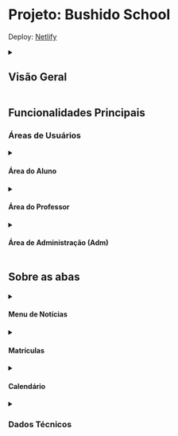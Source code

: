 # Projeto: Bushido School
Deploy: [Netlify](https://cndev.netlify.app/)
<details>
<summary>

## Visão Geral

</summary>

O Bushido School é uma plataforma educacional projetada para facilitar a comunicação e interação entre alunos, professores e administração de uma escola. A plataforma oferece funcionalidades específicas para cada tipo de usuário, incluindo áreas de login distintas e recursos dedicados para matrículas, eventos, calendário e mais.

Imagine a seguinte situação: você mora em uma região remota, como uma zona rural, e precisa contatar a escola para resolver questões importantes ou se manter atualizado sobre o progresso de seu filho. Porém, devido a condições climáticas adversas, como uma forte chuva, você não consegue comparecer pessoalmente, resultando em perda de tempo e desatualização.

Apesar de existirem aplicativos como o WhatsApp e o Google Sala de Aula, que facilitam a comunicação, realizar matrículas ou acompanhar o desenvolvimento dos alunos pode ser trabalhoso e não oferece um feedback rápido e prático sobre a entrega e recebimento de informações.

No Bushido School, oferecemos uma interface intuitiva e amigável, projetada para facilitar a navegação entre projetos, trabalhos e atividades dos alunos. Você pode enviar e receber documentos de forma segura, assinar boletins, fazer ou cancelar matrículas, entrar em contato com a secretaria da escola, se inscrever em eventos e projetos escolares, tudo isso sem sair de casa. As mensagens enviadas pela direção ficam salvas em seu perfil, permitindo que você as acesse a qualquer momento.

O Bushido School foi criado para simplificar o dia a dia dos pais de alunos, especialmente para aqueles com pouco tempo disponível ou que vivem em regiões remotas, garantindo acesso fácil e rápido a informações importantes sobre a vida escolar de seus filhos.
</details>

## Funcionalidades Principais


### Áreas de Usuários

<details>

<summary>

#### Área do Aluno
</summary>

Permite que os alunos acessem informações pessoais, notas, atividades, calendário escolar e eventos.
Recursos adicionais incluem acesso ao chat interativo com professores e administração, enviou de documentos, acesso e assinaturas de boletins e eventos.

</details>

<details>
<summary>

#### Área do Professor
</summary>
Oferece aos professores recursos para gerenciar notas, atividades e comunicações com os alunos.
Recursos adicionais incluem acesso ao chat interativo com alunos e administração, além do registro de notas no boletim virtual dos alunos.
</details>

<details>
<summary>

#### Área de Administração (Adm)
</summary>
Permite à administração gerenciar matrículas, eventos, notícias, calendário e usuários.
Recursos adicionais incluem registro de novos professores e alunos, acesso ao chat interativo e gerenciamento de informações gerais da escola.
</details>


## Sobre as abas

<details>
<summary>

#### Menu de Notícias
</summary>

- <b>Notícias</b>: Apresenta todas as notícias relevantes para a comunidade escolar. É necessário ter um perfil de adm para gerênciar as publicações.
- <b>Eventos</b>: Informa sobre os eventos atuais e futuros da escola. É necessário ter um perfil de adm para gerênciar as publicações.
- <b>Programações</b>: Apresenta uma lista de futuros eventos e atividades planejadas. É necessário ter um perfil de adm para gerênciar as publicações.
</details>

<details>
<summary>

#### Matrículas
</summary>

- <b>Matrícula</b>: Permite que novos alunos se matriculem na escola. É necessário ter um cadastro no site e estar logado para solicitar uma matrícula.
- <b>Confirmar Matrículas</b>: Permite que os pais dos alunos, confirme a matrículas após a aprovação da administração. 
  - Administração recebe a solicitação de matrícula, faz a pré-matrícula e envia um código(token) para o usuário que o recebe como uma mensagem em seu perfil. Esse código deve ser utilizado em um input na aba <b>Confirmar Matrícula</b>. Tudo dando certo, o usuário recebe uma mensagem dizendo que foi confirmada com sucesso e passa a ter acesso a todos os recursos do perfil para os aluno.
- <b>Documentos</b>: Facilita o envio de documentos necessários para o processo de matrícula. Também é possivel enviar documentos pendentes ou para outras finalidades: permissão para viagem, acampamentos, etc.
</details>

<details>
<summary>

#### Calendário
</summary>
- <b>Calendário</b>: Apresenta um calendário com todas as programações escolares. Passadas e futuras dentro do ano letivo e anteriores.
- <b>Ano Letivo</b>: Informa sobre as atividades e planejamentos para o ano letivo e outras informações das programações pertinentes para um determinado ano letivo, atual, passado ou futuro.
- <b>Avaliações</b>: Lista as datas e tipos de avaliações a serem realizadas por uma turma, seríe ou matéria. Podendo filtrar por todas as opções ao mesmo tempo. Ex: Serie: 3º ano médio, Turma: B, Matéria: Fisica, trará todas as avaliações vindouras e suas datas.
- <b>Eventos</b>: Mostra as datas dos próximos eventos da escola. Em determinado tipo de evento onde é necessário inscrição para participar, é possivél se inscrever se estiver logado como aluno. 
</details>
<details>
<summary>
 
 ### Dados Técnicos
 </summary>

  - [Readme do frontend](https://github.com/jorgejesuscardoso/bushido_school/tree/main/frontend)

  - [Readme do backend](https://github.com/jorgejesuscardoso/bushido_school/tree/main/backend)

 </details>